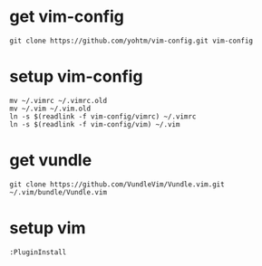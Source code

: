 # get vim-config
```
git clone https://github.com/yohtm/vim-config.git vim-config
```

# setup vim-config
```
mv ~/.vimrc ~/.vimrc.old
mv ~/.vim ~/.vim.old
ln -s $(readlink -f vim-config/vimrc) ~/.vimrc
ln -s $(readlink -f vim-config/vim) ~/.vim
```

# get vundle
```
git clone https://github.com/VundleVim/Vundle.vim.git ~/.vim/bundle/Vundle.vim
```

# setup vim
```
:PluginInstall
```
